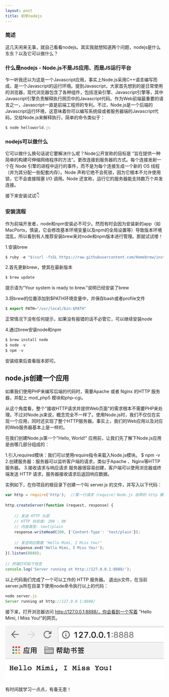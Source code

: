 ```yaml
---
layout: post 
title: 初学nodejs  
--- 
```


### 简述

 这几天闲来无事，就自己看看nodejs。其实我就想知道两个问题，nodejs是什么东东？以及它可以做什么？

### 什么是nodejs - Node.js不是JS应用、而是JS运行平台

 乍一听我还以为这是一个Javascript应用，事实上Node.js采用C++语言编写而成，是一个Javascript的运行环境。提到Javascript，大家首先想到的是日常使用的浏览器，现代浏览器包含了各种组件，包括渲染引擎、Javascript引擎等，其中Javascript引擎负责解释执行网页中的Javascript代码。作为Web前端最重要的语言之一，Javascript一直是前端工程师的专利。不过，Node.js是一个后端的Javascript运行环境，这意味着你可以编写系统级或者服务器端的Javascript代码，交给Node.js来解释执行，简单的命令类似于：

```javascript
$ node helloworld.js
```

### nodejs可以做什么

 它可以做什么换句话说它要解决什么呢？Node公开宣称的目标是 “旨在提供一种简单的构建可伸缩网络程序的方法”。更改连接到服务器的方式。每个连接发射一个在 Node 引擎的进程中运行的事件，而不是为每个连接生成一个新的 OS 线程（并为其分配一些配套内存）。Node 声称它绝不会死锁，因为它根本不允许使用锁，它不会直接阻塞 I/O 调用。Node 还宣称，运行它的服务器能支持数万个并发连接。

 接下来安装试试👇

### 安装流程

作为前端开发者，node和npm安装必不可少。然而有时会因为安装新的app（如MacPorts，慎装，它会修改基本环境变量以及npm的全局设置等）导致版本环境混乱，所以看到有人推荐安装brew来对node和npm版本进行管理。那就试试喽！

1.安装brew

```javascript
$ ruby -e "$(curl -fsSL https://raw.githubusercontent.com/Homebrew/install/master/install)"
```

2.首先更新brew，使其在最新版本

```javascript
$ brew update
```

提示语为“Your system is ready to brew.”说明已经安装了brew

3.将brew的位置添加到$PATH环境变量中，并保存bash或者profile文件

```javascript
$ export PATH="/usr/local/bin:$PATH"
```

正常情况下没有任何提示，如果没有报错的话不必管它，可以继续安装node

4.通过brew安装node和npm

```javascript
$ brew install node
$ node -v
$ npm -v
```
 安装结束后查看版本即可。

## node.js创建一个应用

如果我们使用PHP来编写后端的代码时，需要Apache 或者 Nginx 的HTTP 服务器，并配上 mod_php5 模块和php-cgi。

从这个角度看，整个"接收HTTP请求并提供Web页面"的需求根本不需要PHP来处理。不过对Node.js来说，概念完全不一样了。使用Node.js时，我们不仅仅在实现一个应用，同时还实现了整个HTTP服务器。事实上，我们的Web应用以及对应的Web服务器基本上是一样的。

在我们创建Node.js第一个"Hello, World!" 应用前，让我们先了解下Node.js应用是由哪几部分组成的：

1.引入required模块：我们可以使用require指令来载入Node.js模块。
$ npm -v
2.创建服务器：服务器可以监听客户端的请求，类似于Apache 、Nginx等HTTP服务器。
3.接收请求与响应请求 服务器很容易创建，客户端可以使用浏览器或终端发送 HTTP 请求，服务器接收请求后返回响应数据。

实例如下，在你项目的根目录下创建一个叫 server.js 的文件，并写入以下代码：

```javascript
var http = require('http');  //第一行请求（require）Node.js 自带的 http 模块，并且把它赋值给 http 变量。

http.createServer(function (request, response) {

	// 发送 HTTP 头部 
	// HTTP 状态值: 200 : OK
	// 内容类型: text/plain
	response.writeHead(200, {'Content-Type': 'text/plain'});

	// 发送响应数据 "Hello Mimi, I Miss You!"
	response.end('Hello Mimi, I Miss You!');
}).listen(8888);

// 终端打印如下信息
console.log('Server running at http://127.0.0.1:8888/');
```

以上代码我们完成了一个可以工作的 HTTP 服务器。
退出js文件，在当前server.js所在目录下使用node命令执行以上的代码：

```javascript
node server.js
Server running at http://127.0.0.1:8888/
```
接下来，打开浏览器访问 http://127.0.0.1:8888/，你会看到一个写着 "Hello Mimi, I Miss You!"的网页。

![incon server](/img/170217/server.jpeg)

有时间就学习一点点，有备无患！

